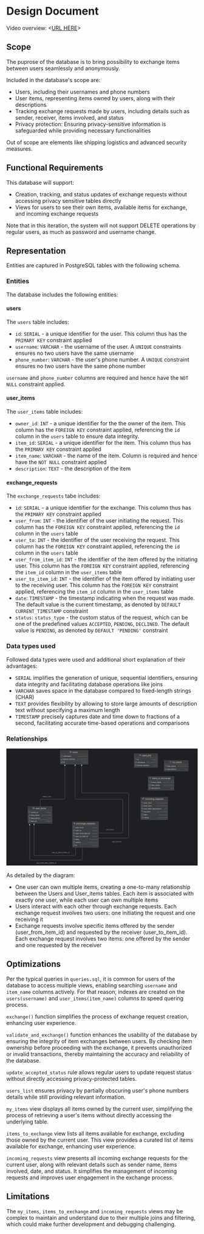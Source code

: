 # Design Document


Video overview: <[URL HERE](https://youtu.be/66BzMgtPCTA )>

## Scope

The puprose of the database is to bring possibility to exchange items between users seamlessly and anonymously. 

Included in the database's scope are:

* Users, including their usernames and phone numbers
* User items, representing items owned by users, along with their descriptions
* Tracking exchange requests made by users, including details such as sender, receiver, items involved, and status
* Privacy protection: Ensuring privacy-sensitive information is safeguarded while providing necessary functionalities

Out of scope are elements like shipping logistics and advanced security measures.

## Functional Requirements

This database will support:

* Creation, tracking, and status updates of exchange requests without accessing privacy sensitive tables directly
* Views for users to see their own items, available items for exchange, and incoming exchange requests

Note that in this iteration, the system will not support DELETE operations by regular users, as much as password and username change.

## Representation

Entities are captured in PostgreSQL tables with the following schema.

### Entities

The database includes the following entities:

#### users

The `users` table includes:

* `id`: `SERIAL` - a unique identifier for the user. This column thus has the `PRIMARY KEY` constraint applied    
* `username`: `VARCHAR` - the username of the user. A `UNIQUE` constraints ensures no two users have the same username
* `phone_number`: `VARCHAR` - the user's phone number. A `UNIQUE` constraint ensures no two users have the same phone number

`username` and `phone_number` columns are required and hence have the `NOT NULL` constraint applied.

#### user_items

The `user_items` table includes:

* `owner_id`: `INT` - a unique identifier for the the owner of the item. This column has the `FOREIGN KEY` constraint applied, referencing the `id` column in the `users` table to ensure data integrity.
* `item_id`: `SERIAL` - a unique identifier for the item. This column thus has the `PRIMARY KEY` constraint applied 
* `item_name`: `VARCHAR` - the name of the item. Column is required and hence have the `NOT NULL` constraint applied
* `description`: `TEXT` - the description of the item

#### exchange_requests

The `exchange_requests` tabe includes:

* `id`: `SERIAL` - a unique identifier for the exchange. This column thus has the `PRIMARY KEY` constraint applied 
* `user_from`: `INT` - the identifier of the user initiating the request. This column has the `FOREIGN KEY` constraint applied, referencing the `id` column in the `users` table
* `user_to`: `INT` - the identifier of the user receiving the request. This column has the `FOREIGN KEY` constraint applied, referencing the `id` column in the `users` table
* `user_from_item_id`: `INT` - the identifier of the item offered by the initiating user. This column has the `FOREIGN KEY` constraint applied, referencing the `item_id` column in the `user_items` table
* `user_to_item_id`: `INT` - the identifier of the item offered by initiating user to the receiving user. This column has the `FOREIGN KEY` constraint applied, referencing the `item_id` column in the `user_items` table
* `date`: `TIMESTAMP` - the timestamp indicating when the request was made. The default value is the current timestamp, as denoted by `DEFAULT CURRENT_TIMESTAMP` constraint
* `status`: `status_type` - the custom status of the request, which can be one of the predefined values `ACCEPTED`, `PENDING`, `DECLINED`. The default value is `PENDING`, as denoted by `DEFAULT 'PENDING'` constraint

### Data types used 

Followed data types were used and additional short explanation of their advantages:

* `SERIAL` implifies the generation of unique, sequential identifiers, ensuring data integrity and facilitating database operations like joins
* `VARCHAR` saves space in the database compared to fixed-length strings (CHAR)
* `TEXT` provides flexibility by allowing to store large amounts of description text without specifying a maximum length
* `TIMESTAMP` precisely captures date and time down to fractions of a second, facilitating accurate time-based operations and comparisons

### Relationships

![ER Diagram](diagram.png)

As detailed by the diagram:

* One user can own multiple items, creating a one-to-many relationship between the Users and User_items tables. Each item is associated with exactly one user, while each user can own multiple items
* Users interact with each other through exchange requests. Each exchange request involves two users: one initiating the request and one receiving it
* Exchange requests involve specific items offered by the sender (user_from_item_id) and requested by the receiver (user_to_item_id). Each exchange request involves two items: one offered by the sender and one requested by the receiver

## Optimizations

Per the typical queries in `queries.sql`, it is common for users of the database to access multiple views, enabling searching `username` and `item_name` columns actively. For that reason, indexes are created on the `users(username)` and `user_items(item_name)` columns to speed quering process.

`exchange()` function simplifies the process of exchange request creation, enhancing user experience.

`validate_and_exchange()` function enhances the usability of the database by ensuring the integrity of item exchanges between users. By checking item ownership before proceeding with the exchange, it prevents unauthorized or invalid transactions, thereby maintaining the accuracy and reliability of the database.

`update_accepted_status` rule allows regular users to update request status without directly accessing privacy-protected tables.

`users_list` ensures privacy by partially obscuring user's phone numbers details while still providing relevant information.

`my_items` view displays all items owned by the current user, simplifying the process of retrieving a user's items without directly accessing the underlying table.

`items_to_exchange` view lists all items available for exchange, excluding those owned by the current user. This view provides a curated list of items available for exchange, enhancing user experience.

`incoming_requests` view presents all incoming exchange requests for the current user, along with relevant details such as sender name, items involved, date, and status. It simplifies the management of incoming requests and improves user engagement in the exchange process.

## Limitations

The `my_items`, `items_to_exchange` and `incoming_requests` views may be complex to maintain and understand due to their multiple joins and filtering, which could make further development and debugging challenging.
